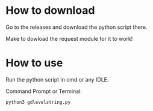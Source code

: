# How to download
Go to the releases and download the python script there.

Make to dowload the request module for it to work!

# How to use
Run the python script in cmd or any IDLE.

Command Prompt or Terminal:
```
python3 gdlevelstring.py
```
